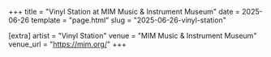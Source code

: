 +++
title = "Vinyl Station at MIM Music & Instrument Museum"
date = 2025-06-26
template = "page.html"
slug = "2025-06-26-vinyl-station"

[extra]
artist = "Vinyl Station"
venue = "MIM Music & Instrument Museum"
venue_url = "https://mim.org/"
+++
